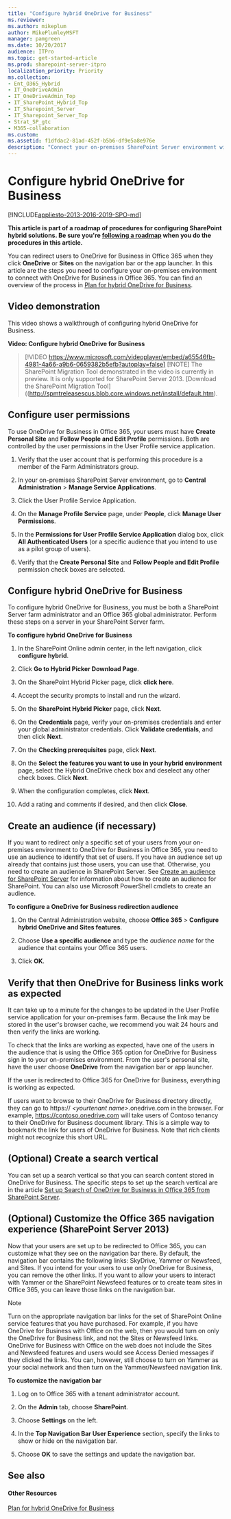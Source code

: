 ```yaml
---
title: "Configure hybrid OneDrive for Business"
ms.reviewer: 
ms.author: mikeplum
author: MikePlumleyMSFT
manager: pamgreen
ms.date: 10/20/2017
audience: ITPro
ms.topic: get-started-article
ms.prod: sharepoint-server-itpro
localization_priority: Priority
ms.collection:
- Ent_O365_Hybrid
- IT_OneDriveAdmin
- IT_OneDriveAdmin_Top
- IT_SharePoint_Hybrid_Top
- IT_Sharepoint_Server
- IT_Sharepoint_Server_Top
- Strat_SP_gtc
- M365-collaboration
ms.custom: 
ms.assetid: f1dfdac2-81ad-452f-b5b6-df9e5a8e976e
description: "Connect your on-premises SharePoint Server environment with OneDrive for Business in Office 365."
---
```


# Configure hybrid OneDrive for Business

[!INCLUDE[appliesto-2013-2016-2019-SPO-md](../includes/appliesto-2013-2016-2019-SPO-md.md)]
  
 **This article is part of a roadmap of procedures for configuring SharePoint hybrid solutions. Be sure you're [following a roadmap](configuration-roadmaps.md) when you do the procedures in this article.**
  
You can redirect users to OneDrive for Business in Office 365 when they click **OneDrive** or **Sites** on the navigation bar or the app launcher. In this article are the steps you need to configure your on-premises environment to connect with OneDrive for Business in Office 365. You can find an overview of the process in [Plan for hybrid OneDrive for Business](/sharepoint/hybrid/plan-hybrid-onedrive-for-business).
  
## Video demonstration

This video shows a walkthrough of configuring hybrid OneDrive for Business.
  
**Video: Configure hybrid OneDrive for Business**

> [!VIDEO https://www.microsoft.com/videoplayer/embed/a65546fb-4981-4a66-a9b6-0659382b5efb?autoplay=false]
> [!NOTE]
> The SharePoint Migration Tool demonstrated in the video is currently in preview. It is only supported for SharePoint Server 2013. [Download the SharePoint Migration Tool]((http://spmtreleasescus.blob.core.windows.net/install/default.htm). 
  
## Configure user permissions

To use OneDrive for Business in Office 365, your users must have **Create Personal Site** and **Follow People and Edit Profile** permissions. Both are controlled by the user permissions in the User Profile service application. 
  
1. Verify that the user account that is performing this procedure is a member of the Farm Administrators group.
    
2. In your on-premises SharePoint Server environment, go to **Central Administration** > **Manage Service Applications**.
    
3. Click the User Profile Service Application.
    
4. On the **Manage Profile Service** page, under **People**, click **Manage User Permissions**.
    
5. In the **Permissions for User Profile Service Application** dialog box, click **All Authenticated Users** (or a specific audience that you intend to use as a pilot group of users). 
    
6. Verify that the **Create Personal Site** and **Follow People and Edit Profile** permission check boxes are selected. 
    
## Configure hybrid OneDrive for Business
<a name="Configure"> </a>

To configure hybrid OneDrive for Business, you must be both a SharePoint Server farm administrator and an Office 365 global administrator. Perform these steps on a server in your SharePoint Server farm.
  
 **To configure hybrid OneDrive for Business**
  
1. In the SharePoint Online admin center, in the left navigation, click **configure hybrid**.
    
2. Click **Go to Hybrid Picker Download Page**.
    
3. On the SharePoint Hybrid Picker page, click **click here**.
    
4. Accept the security prompts to install and run the wizard.
    
5. On the **SharePoint Hybrid Picker** page, click **Next**.
    
6. On the **Credentials** page, verify your on-premises credentials and enter your global administrator credentials. Click **Validate credentials**, and then click **Next**.
    
7. On the **Checking prerequisites** page, click **Next**.
    
8. On the **Select the features you want to use in your hybrid environment** page, select the Hybrid OneDrive check box and deselect any other check boxes. Click **Next**.
    
9. When the configuration completes, click **Next**.
    
10. Add a rating and comments if desired, and then click **Close**.
    
## Create an audience (if necessary)
<a name="CreateAudience"> </a>

If you want to redirect only a specific set of your users from your on-premises environment to OneDrive for Business in Office 365, you need to use an audience to identify that set of users. If you have an audience set up already that contains just those users, you can use that. Otherwise, you need to create an audience in SharePoint Server. See [Create an audience for SharePoint Server](../administration/create-an-audience-for-sharepoint-server.md) for information about how to create an audience for SharePoint. You can also use Microsoft PowerShell cmdlets to create an audience. 
  
 **To configure a OneDrive for Business redirection audience**
  
1. On the Central Administration website, choose **Office 365** > **Configure hybrid OneDrive and Sites features**.
    
2. Choose **Use a specific audience** and type the  *audience name*  for the audience that contains your Office 365 users. 
    
3. Click **OK**.
    
## Verify that then OneDrive for Business links work as expected
<a name="Verify"> </a>

It can take up to a minute for the changes to be updated in the User Profile service application for your on-premises farm. Because the link may be stored in the user's browser cache, we recommend you wait 24 hours and then verify the links are working.
  
To check that the links are working as expected, have one of the users in the audience that is using the Office 365 option for OneDrive for Business sign in to your on-premises environment. From the user's personal site, have the user choose **OneDrive** from the navigation bar or app launcher. 
  
If the user is redirected to Office 365 for OneDrive for Business, everything is working as expected.
  
If users want to browse to their OneDrive for Business directory directly, they can go to https:// _\<yourtenant name\>_.onedrive.com in the browser. For example, https://contoso.onedrive.com will take users of Contoso tenancy to their OneDrive for Business document library. This is a simple way to bookmark the link for users of OneDrive for Business. Note that rich clients might not recognize this short URL.
  
## (Optional) Create a search vertical
<a name="Verify"> </a>

You can set up a search vertical so that you can search content stored in OneDrive for Business. The specific steps to set up the search vertical are in the article [Set up Search of OneDrive for Business in Office 365 from SharePoint Server](set-up-search-of-onedrive-for-business-in-office-365-from-sharepoint-server.md).
  
## (Optional) Customize the Office 365 navigation experience (SharePoint Server 2013)
<a name="CustomNav"> </a>

Now that your users are set up to be redirected to Office 365, you can customize what they see on the navigation bar there. By default, the navigation bar contains the following links: SkyDrive, Yammer or Newsfeed, and Sites. If you intend for your users to use only OneDrive for Business, you can remove the other links. If you want to allow your users to interact with Yammer or the SharePoint Newsfeed features or to create team sites in Office 365, you can leave those links on the navigation bar.
  
> [!NOTE]
> Turn on the appropriate navigation bar links for the set of SharePoint Online service features that you have purchased. For example, if you have OneDrive for Business with Office on the web, then you would turn on only the OneDrive for Business link, and not the Sites or Newsfeed links. OneDrive for Business with Office on the web does not include the Sites and Newsfeed features and users would see Access Denied messages if they clicked the links. You can, however, still choose to turn on Yammer as your social network and then turn on the Yammer/Newsfeed navigation link. 
  
 **To customize the navigation bar**
  
1. Log on to Office 365 with a tenant administrator account.
    
2. On the **Admin** tab, choose **SharePoint**.
    
3. Choose **Settings** on the left. 
    
4. In the **Top Navigation Bar User Experience** section, specify the links to show or hide on the navigation bar. 
    
5. Choose **OK** to save the settings and update the navigation bar. 
    
## See also
<a name="CustomNav"> </a>

#### Other Resources

[Plan for hybrid OneDrive for Business](/sharepoint/hybrid/plan-hybrid-onedrive-for-business)

